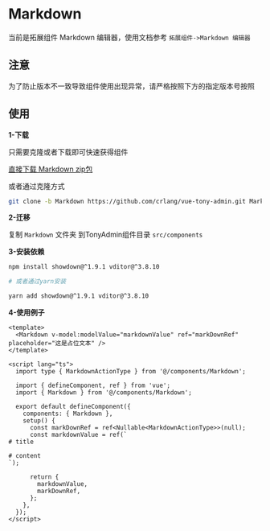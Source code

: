 # Markdown

当前是拓展组件 Markdown 编辑器，使用文档参考 `拓展组件->Markdown 编辑器`

## 注意

为了防止版本不一致导致组件使用出现异常，请严格按照下方的指定版本号按照

## 使用


**1-下载**

只需要克隆或者下载即可快速获得组件

[直接下载 Markdown zip包](https://codeload.github.com/crlang/vue-tony-admin/zip/refs/heads/Markdown)

或者通过克隆方式

```bash
git clone -b Markdown https://github.com/crlang/vue-tony-admin.git Markdown
```

**2-迁移**

复制 `Markdown` 文件夹 到TonyAdmin组件目录 `src/components`

**3-安装依赖**

```bash
npm install showdown@^1.9.1 vditor@^3.8.10

# 或者通过yarn安装

yarn add showdown@^1.9.1 vditor@^3.8.10
```

**4-使用例子**

```vue
<template>
  <Markdown v-model:modelValue="markdownValue" ref="markDownRef" placeholder="这是占位文本" />
</template>

<script lang="ts">
  import type { MarkdownActionType } from '@/components/Markdown';

  import { defineComponent, ref } from 'vue';
  import { Markdown } from '@/components/Markdown';

  export default defineComponent({
    components: { Markdown },
    setup() {
      const markDownRef = ref<Nullable<MarkdownActionType>>(null);
      const markdownValue = ref(`
# title

# content
`);

      return {
        markdownValue,
        markDownRef,
      };
    },
  });
</script>
```

